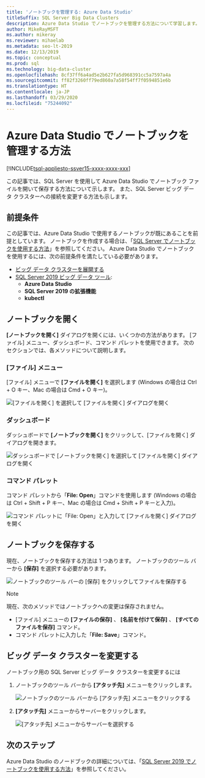 ```yaml
---
title: 'ノートブックを管理する: Azure Data Studio'
titleSuffix: SQL Server Big Data Clusters
description: Azure Data Studio でノートブックを管理する方法について学習します。 これには、ノートブックを開く、ノートブックの保存、ビッグ データ クラスター接続の変更などが含まれます。
author: MikeRayMSFT
ms.author: mikeray
ms.reviewer: mihaelab
ms.metadata: seo-lt-2019
ms.date: 12/13/2019
ms.topic: conceptual
ms.prod: sql
ms.technology: big-data-cluster
ms.openlocfilehash: 8cf37ff6a4ad5e2b627fa5d968391cc5a7597a4a
ms.sourcegitcommit: ff82f3260ff79ed860a7a58f54ff7f0594851e6b
ms.translationtype: HT
ms.contentlocale: ja-JP
ms.lasthandoff: 03/29/2020
ms.locfileid: "75244092"
---
```

# <a name="how-to-manage-notebooks-in-azure-data-studio"></a>Azure Data Studio でノートブックを管理する方法

[!INCLUDE[tsql-appliesto-ssver15-xxxx-xxxx-xxx](../includes/tsql-appliesto-ssver15-xxxx-xxxx-xxx.md)]

この記事では、SQL Server を使用して Azure Data Studio でノートブック ファイルを開いて保存する方法について示します。 また、SQL Server ビッグ データ クラスターへの接続を変更する方法も示します。

## <a name="prerequisites"></a>前提条件

この記事では、Azure Data Studio で使用するノートブックが既にあることを前提としています。 ノートブックを作成する場合は、「[SQL Server でノートブックを使用する方法](notebooks-guidance.md)」を参照してください。 Azure Data Studio でノートブックを使用するには、次の前提条件を満たしている必要があります。

- [ビッグ データ クラスターを展開する](quickstart-big-data-cluster-deploy.md)
- [SQL Server 2019 ビッグ データ ツール](deploy-big-data-tools.md):
   - **Azure Data Studio**
   - **SQL Server 2019 の拡張機能**
   - **kubectl**

## <a name="open-a-notebook"></a>ノートブックを開く

**[ノートブックを開く]** ダイアログを開くには、いくつかの方法があります。 [ファイル] メニュー、ダッシュボード、コマンド パレットを使用できます。 次のセクションでは、各メソッドについて説明します。

### <a name="file-menu"></a>[ファイル] メニュー

[ファイル] メニューで **[ファイルを開く]** を選択します (Windows の場合は Ctrl + O キー、Mac の場合は Cmd + O キー)。

![[ファイルを開く] を選択して [ファイルを開く] ダイアログを開く](./media/notebooks-how-to-manage/open-file-1.png) 

### <a name="dashboard"></a>ダッシュボード

ダッシュボードで **[ノートブックを開く]** をクリックして、[ファイルを開く] ダイアログを開きます。

![ダッシュボードで [ノートブックを開く] を選択して [ファイルを開く] ダイアログを開く](./media/notebooks-how-to-manage/open-file-2.png) 

### <a name="command-palette"></a>コマンド パレット

コマンド パレットから「**File: Open**」コマンドを使用します (Windows の場合は Ctrl + Shift + P キー、Mac の場合は Cmd + Shift + P キーと入力)。

![コマンド パレットに「File: Open」と入力して [ファイルを開く] ダイアログを開く](./media/notebooks-how-to-manage/open-file-3.png)

## <a name="save-a-notebook"></a>ノートブックを保存する

現在、ノートブックを保存する方法は 1 つあります。 ノートブックのツール バーから **[保存]** を選択する必要があります。

![ノートブックのツール バーの [保存] をクリックしてファイルを保存する](./media/notebooks-how-to-manage/save-file-1.png)

> [!NOTE]
> 現在、次のメソッドではノートブックへの変更は保存されません。
>
> - [ファイル] メニューの **[ファイルの保存]** 、 **[名前を付けて保存]** 、 **[すべてのファイルを保存]** コマンド。
> - コマンド パレットに入力した「**File: Save**」コマンド。

## <a name="change-the-big-data-cluster"></a>ビッグ データ クラスターを変更する

ノートブック用の SQL Server ビッグ データ クラスターを変更するには

1. ノートブックのツール バーから **[アタッチ先]** メニューをクリックします。

   ![ノートブックのツール バーから [アタッチ先] メニューをクリックする](./media/notebooks-how-to-manage/select-attach-to-1.png)

2. **[アタッチ先]** メニューからサーバーをクリックします。

   ![[アタッチ先] メニューからサーバーを選択する](./media/notebooks-how-to-manage/select-attach-to-2.png)

## <a name="next-steps"></a>次のステップ

Azure Data Studio のノードブックの詳細については、「[SQL Server 2019 でノートブックを使用する方法](notebooks-guidance.md)」を参照してください。
